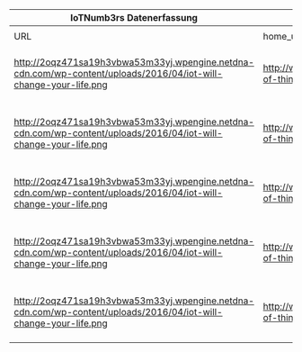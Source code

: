 |IoTNumb3rs Datenerfassung|||||||||||
| ---- | ---- | ---- | ---- | ---- | ---- | ---- | ---- | ---- | ---- | ---- |
||||||||||||
|URL|home_url|filename|device_class|device_count|market_class|market_volume|prognosis_year|publication_year|authorship_class|Dropbox folder|
|http://2oqz471sa19h3vbwa53m33yj.wpengine.netdna-cdn.com/wp-content/uploads/2016/04/iot-will-change-your-life.png|http://www.visualcapitalist.com/internet-of-things-will-change-your-life/|file8_iot-will-change-your-life.png|smart home|13000000000|||2020|2016|Journalist|marielledemuth/20181125-1200|
|http://2oqz471sa19h3vbwa53m33yj.wpengine.netdna-cdn.com/wp-content/uploads/2016/04/iot-will-change-your-life.png|http://www.visualcapitalist.com/internet-of-things-will-change-your-life/|file8_iot-will-change-your-life.png|vehicle|3500000000|||2020|2016|Journalist|marielledemuth/20181125-1200|
|http://2oqz471sa19h3vbwa53m33yj.wpengine.netdna-cdn.com/wp-content/uploads/2016/04/iot-will-change-your-life.png|http://www.visualcapitalist.com/internet-of-things-will-change-your-life/|file8_iot-will-change-your-life.png|wearable|411000000|||2020|2016|Journalist|marielledemuth/20181125-1200|
|http://2oqz471sa19h3vbwa53m33yj.wpengine.netdna-cdn.com/wp-content/uploads/2016/04/iot-will-change-your-life.png|http://www.visualcapitalist.com/internet-of-things-will-change-your-life/|file8_iot-will-change-your-life.png|healthcare|646000000|||2020|2016|Journalist|marielledemuth/20181125-1200|
|http://2oqz471sa19h3vbwa53m33yj.wpengine.netdna-cdn.com/wp-content/uploads/2016/04/iot-will-change-your-life.png|http://www.visualcapitalist.com/internet-of-things-will-change-your-life/|file8_iot-will-change-your-life.png|smart city|9700000000|||2020|2016|Journalist|marielledemuth/20181125-1200|
